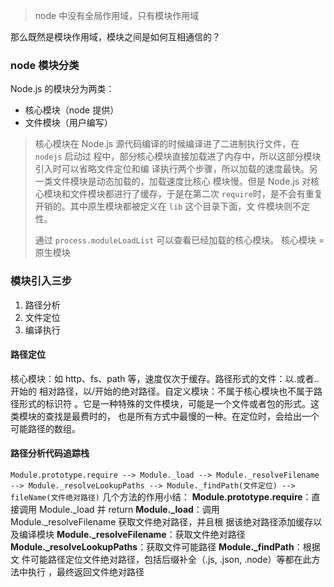 > node 中没有全局作用域，只有模块作用域

那么既然是模块作用域，模块之间是如何互相通信的？

### node 模块分类

Node.js 的模块分为两类：

-   核心模块（node 提供）
-   文件模块（用户编写）

> 核心模块在 Node.js 源代码编译的时候编译进了二进制执行文件，在 `nodejs` 启动过
> 程中，部分核心模块直接加载进了内存中，所以这部分模块引入时可以省略文件定位和编
> 译执行两个步骤，所以加载的速度最快。另一类文件模块是动态加载的，加载速度比核心
> 模块慢。但是 Node.js 对核心模块和文件模块都进行了缓存，于是在第二次
> `require`时，是不会有重复开销的。其中原生模块都被定义在 `lib` 这个目录下面，文
> 件模块则不定性。
>
> 通过 `process.moduleLoadList` 可以查看已经加载的核心模块。 核心模块 = 原生模块

### 模块引入三步

1. 路径分析
2. 文件定位
3. 编译执行

#### 路径定位

核心模块：如 http、fs、path 等，速度仅次于缓存。路径形式的文件：以.或者..开始的
相对路径，以/开始的绝对路径。自定义模块：不属于核心模块也不属于路径形式的标识符
。它是一种特殊的文件模块，可能是一个文件或者包的形式。这类模块的查找是最费时的，
也是所有方式中最慢的一种。在定位时，会给出一个可能路径的数组。

#### 路径分析代码追踪栈

`Module.prototype.require --> Module._load --> Module._resolveFilename --> Module._resolveLookupPaths --> Module._findPath(文件定位) --> fileName(文件绝对路径)`
几个方法的作用小结： **Module.prototype.require**：直接调用 Module.\_load 并
return **Module.\_load**：调用 Module.\_resolveFilename 获取文件绝对路径，并且根
据该绝对路径添加缓存以及编译模块 **Module.\_resolveFilename**：获取文件绝对路径
**Module.\_resolveLookupPaths**：获取文件可能路径 **Module.\_findPath**：根据文
件可能路径定位文件绝对路径，包括后缀补全（.js, .json, .node）等都在此方法中执行
，最终返回文件绝对路径
